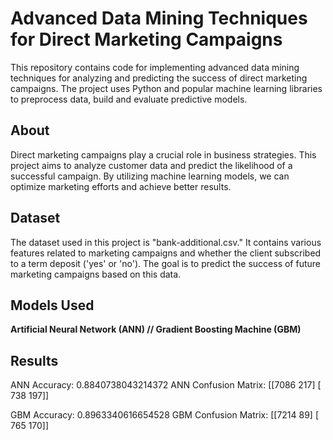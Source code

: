 # Advanced Data Mining Techniques for Direct Marketing Campaigns

This repository contains code for implementing advanced data mining techniques for analyzing and predicting the success of direct marketing campaigns. The project uses Python and popular machine learning libraries to preprocess data, build and evaluate predictive models.

## About

Direct marketing campaigns play a crucial role in business strategies. This project aims to analyze customer data and predict the likelihood of a successful campaign. By utilizing machine learning models, we can optimize marketing efforts and achieve better results.

## Dataset
The dataset used in this project is "bank-additional.csv." It contains various features related to marketing campaigns and whether the client subscribed to a term deposit ('yes' or 'no'). The goal is to predict the success of future marketing campaigns based on this data.

## Models Used
**Artificial Neural Network (ANN) //
Gradient Boosting Machine (GBM)**

## Results
ANN Accuracy: 0.8840738043214372
ANN Confusion Matrix:
[[7086  217]
 [ 738  197]]


GBM Accuracy: 0.8963340616654528
GBM Confusion Matrix:
[[7214   89]
 [ 765  170]]

